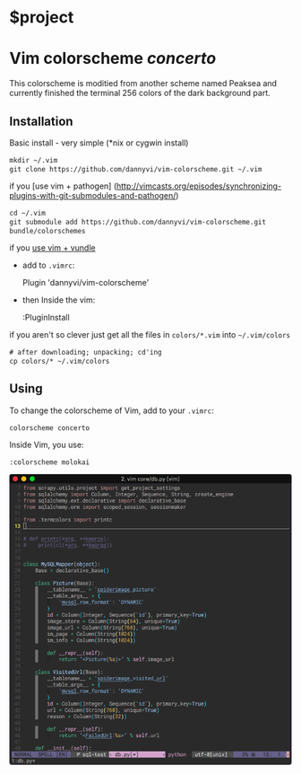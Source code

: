 $project
========

Vim colorscheme *concerto*
==========================

This colorscheme is moditied from another scheme named Peaksea and currently finished
 the terminal 256 colors of the dark background part.

Installation
------------

Basic install - very simple (*nix or cygwin install)

    mkdir ~/.vim
    git clone https://github.com/dannyvi/vim-colorscheme.git ~/.vim

if you [use vim + pathogen] (http://vimcasts.org/episodes/synchronizing-plugins-with-git-submodules-and-pathogen/)

    cd ~/.vim
    git submodule add https://github.com/dannyvi/vim-colorscheme.git bundle/colorschemes

if you [use vim + vundle](https://github.com/gmarik/vundle)

- add to `.vimrc`:

    Plugin 'dannyvi/vim-colorscheme'
    
- then Inside the vim:

    :PluginInstall

if you aren't so clever just get all the files in `colors/*.vim` into
  `~/.vim/colors`

    # after downloading; unpacking; cd'ing
    cp colors/* ~/.vim/colors

Using
-----

To change the colorscheme of Vim, add to your `.vimrc`:

    colorscheme concerto

Inside Vim, you use:

    :colorscheme molokai

![img](vimshotcuts.png)
